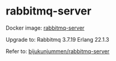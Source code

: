 # rabbitmq-server
Docker image: [rabbitmq-server](https://hub.docker.com/r/bluecatr/rabbitmq-server)

Upgrade to:
Rabbitmq 3.7.19
Erlang 22.1.3

Refer to: [bijukunjummen/rabbitmq-server](https://hub.docker.com/r/bijukunjummen/rabbitmq-server/)
